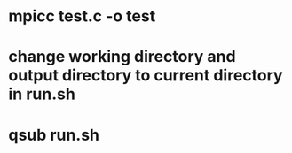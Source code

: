 # mpicc test.c -o test
# change working directory and output directory to current directory in run.sh
# qsub run.sh

